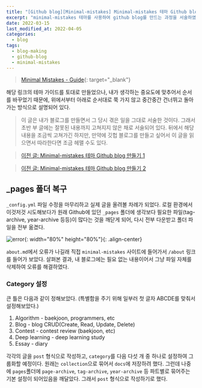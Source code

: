 ```yaml
---
title: "[Github blog][Minimal-mistakes] Minimal-mistakes 테마 Github blog 만들기 3"
excerpt: "minimal-mistakes 테마를 사용하여 github blog를 만드는 과정을 서술하였다."
date: 2022-03-15
last_modified_at: 2022-04-05
categories:
  - blog
tags:
  - blog-making
  - github-blog
  - minimal-mistakes
---
```


> [Minimal Mistakes - Guide](https://mmistakes.github.io/minimal-mistakes/docs/quick-start-guide/){: target="_blank"}

해당 링크의 테마 가이드를 토대로 만들었으나, 내가 생각하는 중요도에 맞추어서 순서를 바꾸었기 때문에, 위에서부터 아래로 순서대로 쭉 가지 않고 중간중간 건너뛰고 돌아가는 방식으로 설명되어 있다. 

> 이 글은 내가 블로그를 만들면서 그 당시 겪은 일을 그대로 서술한 것이다. 그래서 초반 부 글에는 잘못된 내용까지 고쳐지지 않은 채로 서술되어 있다. 뒤에서 해당 내용을 조금씩 고쳐가긴 하지만, 만약에 깃헙 블로그를 만들고 싶어서 이 글을 읽으면서 따라한다면 조금 헤맬 수도 있다.

> [이전 글: Minimal-mistakes 테마 Github blog 만들기 1](https://burningfalls.github.io/blog/blog-making-1/)

> [이전 글: Minimal-mistakes 테마 Github blog 만들기 2](https://burningfalls.github.io/blog/blog-making-2/)

## _pages 폴더 복구

`_config.yml` 파일 수정을 마무리하고 실제 글을 올려볼 차례가 되었다. 로컬 환경에서 이것저것 시도해보다가 원래 Github에 있던 `_pages` 폴더에 생각보다 필요한 파일(tag-archive, year-archive 등등)이 많다는 것을 깨닫게 되어, 다시 전부 다운받고 폴더 파일을 전부 옮겼다.

![error](https://user-images.githubusercontent.com/30232837/161659585-1fa7a4d0-4f6e-4888-886f-edd57f5a85de.png "error"){: width="80%" height="80%"}{: .align-center}

`about.md`에서 오류가 나길래 직접 `minimal-mistakes` 사이트에 들어가서 `/about` 링크를 들어가 보았다. 살펴본 결과, 내 블로그에는 필요 없는 내용이어서 그냥 파일 자체를 삭제하여 오류를 해결하였다.

### Category 설정

큰 틀은 다음과 같이 정해보았다. (특별함을 주기 위해 일부러 첫 글자 ABCDE를 맞춰서 설정해보았다.)

1. Algorithm - baekjoon, programmers, etc
2. Blog - blog CRUD(Create, Read, Update, Delete)
3. Contest - contest review (baekjoon, etc)
4. Deep learning - deep learning study
5. Essay - diary

각각의 글을 `post` 형식으로 작성하고, `category`를 다음 다섯 개 중 하나로 설정하여 그룹화할 예정이다. 원래는 `collection`으로 묶어서 `docs`에 저장하려 했다. 그런데 나중에 `pages`폴더에 `page-archive`, `tag-archive`, `year-archive` 등 파트별로 묶어주는 기본 설정이 되어있음을 깨달았다. 그래서 `post` 형식으로 작성하기로 했다.

